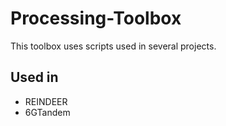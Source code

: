 # Processing-Toolbox

This toolbox uses scripts used in several projects.



## Used in

- REINDEER
- 6GTandem
